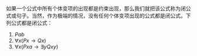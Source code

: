 
如果一个公式中所有个体变项的出现都是约束出现，那么我们就把该公式称为闭公式或句子。当然，作为极端的情况，没有任何个体变项出现的公式都是闭公式。下列公式都是闭公式：
1. $Pab$
2. $\forall x(Px \rightarrow Qx)$
3. $\forall x(Pxa \rightarrow \exists yQxy)$

